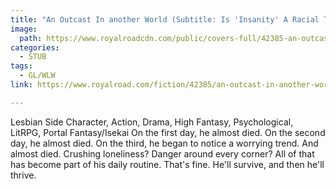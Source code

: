 ```yaml
---
title: "An Outcast In another World (Subtitle: Is 'Insanity' A Racial Trait?) by KamikazePotato"
image:
  path: https://www.royalroadcdn.com/public/covers-full/42385-an-outcast-in-another-world-subtitle-is-insanity.jpg
categories:
  - STUB
tags:
  - GL/WLW
link: https://www.royalroad.com/fiction/42385/an-outcast-in-another-world-subtitle-is-insanity

---
```

Lesbian Side Character, Action, Drama, High Fantasy, Psychological, LitRPG, Portal Fantasy/Isekai
On the first day, he almost died.
On the second day, he almost died.
On the third, he began to notice a worrying trend. And almost died.
Crushing loneliness? Danger around every corner? All of that has become part of his daily routine.
That's fine.  He'll survive, and then he'll thrive.

